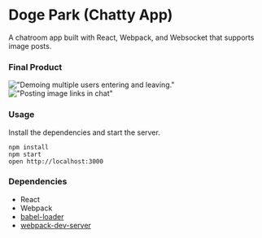 Doge Park (Chatty App)
=====================

A chatroom app built with React, Webpack, and Websocket that supports image posts.

### Final Product

!["Demoing multiple users entering and leaving."]()
!["Posting image links in chat"]()

### Usage

Install the dependencies and start the server.

```
npm install
npm start
open http://localhost:3000
```

### Dependencies

* React
* Webpack
* [babel-loader](https://github.com/babel/babel-loader)
* [webpack-dev-server](https://github.com/webpack/webpack-dev-server)
